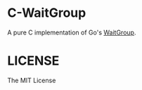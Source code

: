 # C-WaitGroup

A pure C implementation of Go's [WaitGroup](https://golang.org/pkg/sync/#WaitGroup).

# LICENSE

The MIT License
